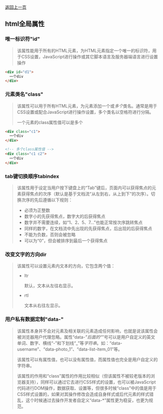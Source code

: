 [返回上一页](/README.md)

## html全局属性

### 唯一标识符"id"

> 该属性能用于所有的HTML元素，为HTML元素指定一个唯一的标识符，用于CSS设置，JavaScript进行操作或其它脚本语言及服务器端语言进行设置操作

```html
<div id="d1">
  一个div
</div>
```

### 元素类名"class"

> 该属性可以用于所有HTML元素，为元素添加一个或*多个*类名。通常是用于CSS设置或配合JavaScript进行操作设置，多个类名以空格符进行分隔。
>
> 一个元素的class属性值可以是多个

```html
<div class="c1">
  一个div
</div>

<!-- 多个class属性值 -->
<div class="c1 c2">
  一个div
</div>
```

### tab键切换顺序tabindex

> 该属性用于设定当用户按下键盘上的“Tab”键后，页面内可以获得焦点的元素获得焦点的次序（默认是基于文档流“从左到右，从上到下”的次序）。切换次序的先后遵循以下规则：
>
> - 必须为正整数
> - 数字小的先获得焦点，数字大的后获得焦点
> - 数字并不需要连续，如“1、2、5、7...”也能正常按次序跳转焦点
> - 同样的数字，在文档流中先出现的先获得焦点，后出现的后获得焦点
> - 不能为负数，否则会被忽略
> - 可以为“0”，但会被排序到最后一个获得焦点

### 改变文字的方向dir

> 该属性可以设置元素内文本的方向，它包含两个值：
>
> - ltr
>
>   默认，文本从左往右显示。
>
> - rtl
>
>   文本从右往左显示。

### 用户私有数据定制"data-"

> 该属性本身并不会对元素及相关联的元素造成任何影响，也就是说该属性会被浏览器用户代理忽略。属性“data-*”后面的“*”号可以是用户自定义的英文单词、数字、横线“-”和下划线“_”等*字符串*。如：“data-username”、“data-photo_1”、“data-list-item_01”等。
>
> 该属性可以有属性值，也可以没有属性值，而属性值也完全是用户自定义的字符串。
>
> 该属性的作用和“class”属性的作用比较相似（但该属性不被较老版本的浏览器支持），同样可以通过它去进行CSS样式的设置，也可以被JavaScript代码进行DOM操作，数据获取、设置等，但很多时候“class”中的值是用于CSS样式设置的，如果对其操作修改会造成自身样式或后代元素的样式错乱，这个时候通过去操作开发者自定义“data-*”属性更为稳妥，也更为规范。